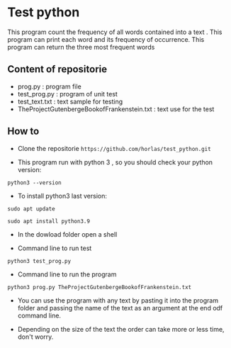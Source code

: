 # Test python 

This program count the frequency of all words contained into a text .
This program can print each word and  its frequency of occurrence.
This program can return the three most frequent words

##  Content of repositorie

* prog.py : program file
* test_prog.py : program of unit test
* test_text.txt : text sample for testing
* TheProjectGutenbergeBookofFrankenstein.txt : text use for the test

## How to 

* Clone the repositorie `https://github.com/horlas/test_python.git`

* This program run with python 3 , so you should check your python version:

 `python3 --version`

* To install python3 last version:

```
sudo apt update

sudo apt install python3.9

```
* In the dowload folder open a shell

* Command line to run test 

`python3 test_prog.py`

* Command line to run the program

`python3 prog.py TheProjectGutenbergeBookofFrankenstein.txt`

* You can use the program with any text by pasting it into the program folder and passing the name of the text as an argument at the end odf command line.

* Depending on the size of the text the order can take more or less time, don't worry.